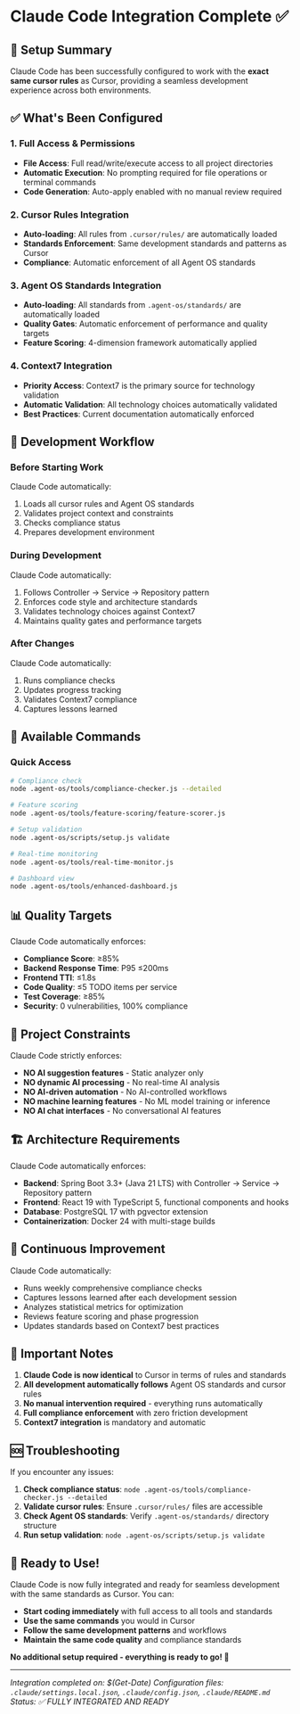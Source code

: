 # Claude Code Integration Complete ✅

## 🎯 Setup Summary

Claude Code has been successfully configured to work with the **exact same cursor rules** as Cursor, providing a seamless development experience across both environments.

## ✅ What's Been Configured

### 1. Full Access & Permissions
- **File Access**: Full read/write/execute access to all project directories
- **Automatic Execution**: No prompting required for file operations or terminal commands
- **Code Generation**: Auto-apply enabled with no manual review required

### 2. Cursor Rules Integration
- **Auto-loading**: All rules from `.cursor/rules/` are automatically loaded
- **Standards Enforcement**: Same development standards and patterns as Cursor
- **Compliance**: Automatic enforcement of all Agent OS standards

### 3. Agent OS Standards Integration
- **Auto-loading**: All standards from `.agent-os/standards/` are automatically loaded
- **Quality Gates**: Automatic enforcement of performance and quality targets
- **Feature Scoring**: 4-dimension framework automatically applied

### 4. Context7 Integration
- **Priority Access**: Context7 is the primary source for technology validation
- **Automatic Validation**: All technology choices automatically validated
- **Best Practices**: Current documentation automatically enforced

## 🚀 Development Workflow

### Before Starting Work
Claude Code automatically:
1. Loads all cursor rules and Agent OS standards
2. Validates project context and constraints
3. Checks compliance status
4. Prepares development environment

### During Development
Claude Code automatically:
1. Follows Controller → Service → Repository pattern
2. Enforces code style and architecture standards
3. Validates technology choices against Context7
4. Maintains quality gates and performance targets

### After Changes
Claude Code automatically:
1. Runs compliance checks
2. Updates progress tracking
3. Validates Context7 compliance
4. Captures lessons learned

## 🔧 Available Commands

### Quick Access
```bash
# Compliance check
node .agent-os/tools/compliance-checker.js --detailed

# Feature scoring
node .agent-os/tools/feature-scoring/feature-scorer.js

# Setup validation
node .agent-os/scripts/setup.js validate

# Real-time monitoring
node .agent-os/tools/real-time-monitor.js

# Dashboard view
node .agent-os/tools/enhanced-dashboard.js
```

## 📊 Quality Targets

Claude Code automatically enforces:
- **Compliance Score**: ≥85%
- **Backend Response Time**: P95 ≤200ms
- **Frontend TTI**: ≤1.8s
- **Code Quality**: ≤5 TODO items per service
- **Test Coverage**: ≥85%
- **Security**: 0 vulnerabilities, 100% compliance

## 🎯 Project Constraints

Claude Code strictly enforces:
- **NO AI suggestion features** - Static analyzer only
- **NO dynamic AI processing** - No real-time AI analysis
- **NO AI-driven automation** - No AI-controlled workflows
- **NO machine learning features** - No ML model training or inference
- **NO AI chat interfaces** - No conversational AI features

## 🏗️ Architecture Requirements

Claude Code automatically enforces:
- **Backend**: Spring Boot 3.3+ (Java 21 LTS) with Controller → Service → Repository pattern
- **Frontend**: React 19 with TypeScript 5, functional components and hooks
- **Database**: PostgreSQL 17 with pgvector extension
- **Containerization**: Docker 24 with multi-stage builds

## 🔄 Continuous Improvement

Claude Code automatically:
- Runs weekly comprehensive compliance checks
- Captures lessons learned after each development session
- Analyzes statistical metrics for optimization
- Reviews feature scoring and phase progression
- Updates standards based on Context7 best practices

## 🚨 Important Notes

1. **Claude Code is now identical** to Cursor in terms of rules and standards
2. **All development automatically follows** Agent OS standards and cursor rules
3. **No manual intervention required** - everything runs automatically
4. **Full compliance enforcement** with zero friction development
5. **Context7 integration** is mandatory and automatic

## 🆘 Troubleshooting

If you encounter any issues:
1. **Check compliance status**: `node .agent-os/tools/compliance-checker.js --detailed`
2. **Validate cursor rules**: Ensure `.cursor/rules/` files are accessible
3. **Check Agent OS standards**: Verify `.agent-os/standards/` directory structure
4. **Run setup validation**: `node .agent-os/scripts/setup.js validate`

## 🎉 Ready to Use!

Claude Code is now fully integrated and ready for seamless development with the same standards as Cursor. You can:

- **Start coding immediately** with full access to all tools and standards
- **Use the same commands** you would in Cursor
- **Follow the same development patterns** and workflows
- **Maintain the same code quality** and compliance standards

**No additional setup required - everything is ready to go! 🚀**

---

*Integration completed on: $(Get-Date)*
*Configuration files: `.claude/settings.local.json`, `.claude/config.json`, `.claude/README.md`*
*Status: ✅ FULLY INTEGRATED AND READY*
